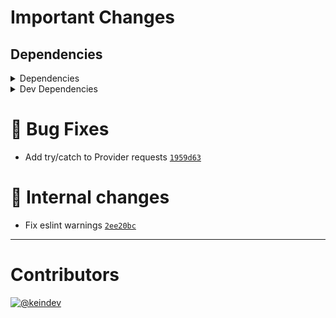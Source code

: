 # Important Changes

## Dependencies

<details>
<summary>Dependencies</summary>

- Changed **[gh-gql](https://www.npmjs.com/package/gh-gql)** from `^3.0.5` to `^3.0.8`
- Changed **[package-json-helper](https://www.npmjs.com/package/package-json-helper)** from `^4.0.1` to `^4.0.2`
- Changed **[tasktree-cli](https://www.npmjs.com/package/tasktree-cli)** from `^6.0.1` to `^6.0.2`
- Bumped **[dotenv](https://www.npmjs.com/package/dotenv)** from `^12.0.4` to `^16.0.0`

</details>

<details>
<summary>Dev Dependencies</summary>

- Added **[@tagproject/docs-shared-config](https://www.npmjs.com/package/@tagproject/docs-shared-config)** with `^1.0.1`
- Added **[@tagproject/vscode-shared-config](https://www.npmjs.com/package/@tagproject/vscode-shared-config)** with `^1.2.2`
- Changed **[@types/node](https://www.npmjs.com/package/@types/node)** from `^17.0.8` to `^17.0.18`
- Changed **[@typescript-eslint/eslint-plugin](https://www.npmjs.com/package/@typescript-eslint/eslint-plugin)** from `^5.9.1` to `^5.12.0`
- Changed **[@typescript-eslint/parser](https://www.npmjs.com/package/@typescript-eslint/parser)** from `^5.9.1` to `^5.12.0`
- Changed **[cspell](https://www.npmjs.com/package/cspell)** from `^5.15.2` to `^5.18.5`
- Changed **[eslint](https://www.npmjs.com/package/eslint)** from `^8.7.0` to `^8.9.0`
- Changed **[ghinfo](https://www.npmjs.com/package/ghinfo)** from `^3.0.2` to `^3.0.3`
- Changed **[jest](https://www.npmjs.com/package/jest)** from `^27.4.7` to `^27.5.1`
- Changed **[ts-node](https://www.npmjs.com/package/ts-node)** from `^10.4.0` to `^10.5.0`
- Changed **[typescript](https://www.npmjs.com/package/typescript)** from `^4.5.4` to `^4.5.5`
- Bumped **[@tagproject/ts-package-shared-config](https://www.npmjs.com/package/@tagproject/ts-package-shared-config)** from `^6.4.1` to `^7.2.4`
- Bumped **[eslint-plugin-jest](https://www.npmjs.com/package/eslint-plugin-jest)** from `^25.7.0` to `^26.1.1`
- Bumped **[figma-portal](https://www.npmjs.com/package/figma-portal)** from `^0.10.2` to `^0.11.0`

</details>

# :bug: Bug Fixes

- Add try/catch to Provider requests [`1959d63`](https://github.com/keindev/changelog-guru/commit/1959d6301777f07d71ef4a85c29c72e53933143a)

# :memo: Internal changes

- Fix eslint warnings [`2ee20bc`](https://github.com/keindev/changelog-guru/commit/2ee20bc699c6ad2e4a251d6e5dd581c1b98dd2b0)

---

# Contributors

[![@keindev](https://avatars.githubusercontent.com/u/4527292?v=4&s=40)](https://github.com/keindev)
